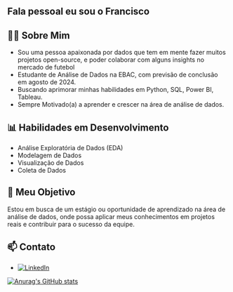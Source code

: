 ## Fala pessoal eu sou o Francisco 

## 👨‍💻 Sobre Mim
* Sou uma pessoa apaixonada por dados que tem em mente fazer muitos projetos open-source, e poder colaborar com alguns insights no mercado de futebol
* Estudante de Análise de Dados na EBAC, com previsão de conclusão em agosto de 2024.
* Buscando aprimorar minhas habilidades em Python, SQL, Power BI, Tableau.
* Sempre Motivado(a) a aprender e crescer na área de análise de dados.

## 📊 Habilidades em Desenvolvimento

* Análise Exploratória de Dados (EDA)
* Modelagem de Dados 
* Visualização de Dados
* Coleta de Dados 


## 🎯 Meu Objetivo

Estou em busca de um estágio ou oportunidade de aprendizado na área de análise de dados, onde possa aplicar meus conhecimentos em projetos reais e contribuir para o sucesso da equipe.

## 📫 Contato
* [![LinkedIn](https://img.shields.io/badge/LinkedIn-0077B5?style=for-the-badge&logo=linkedin&logoColor=white)](https://www.linkedin.com/in/francisco-feliciano-/)
  
[![Anurag's GitHub stats](https://github-readme-stats.vercel.app/api?username=FranciscoFeliciano)](https://github.com/FranciscoFeliciano/github-readme-stats)

